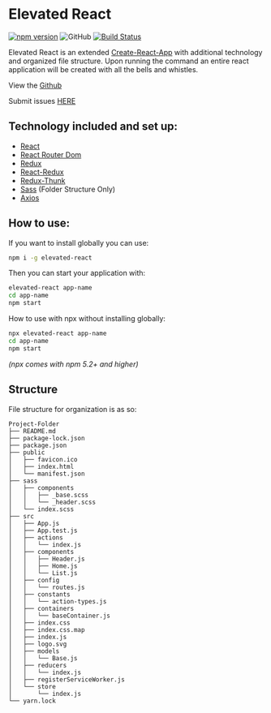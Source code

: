 # Elevated React

[![npm version](https://badge.fury.io/js/elevated-react.svg)](https://badge.fury.io/js/elevated-react)
![GitHub](https://img.shields.io/github/license/mashape/apistatus.svg)
[![Build Status](https://travis-ci.com/DaltonHart/Sassy-React.svg?branch=master)](https://travis-ci.com/DaltonHart/Sassy-React)


Elevated React is an extended [Create-React-App](https://github.com/facebook/create-react-app) with additional technology and organized file structure. Upon running the command an entire react application will be created with all the bells and whistles.

View the [Github](https://github.com/DaltonHart/Elevated-React)

Submit issues [HERE](https://github.com/DaltonHart/Elevated-React/issues)

## Technology included and set up:

- [React](https://reactjs.org/)
- [React Router Dom](https://www.npmjs.com/package/react-router-dom)
- [Redux](https://redux.js.org/)
- [React-Redux](https://github.com/reduxjs/react-redux)
- [Redux-Thunk](https://github.com/reduxjs/redux-thunk)
- [Sass](https://sass-lang.com/) (Folder Structure Only)
- [Axios](https://www.npmjs.com/package/axios)

## How to use:
If you want to install globally you can use:

```bash
npm i -g elevated-react
```
Then you can start your application with: 

```bash
elevated-react app-name
cd app-name
npm start
```

How to use with npx without installing globally: 

```bash
npx elevated-react app-name
cd app-name
npm start

```

*(npx comes with npm 5.2+ and higher)*

## Structure

File structure for organization is as so: 

```
Project-Folder
├── README.md
├── package-lock.json
├── package.json
├── public
│   ├── favicon.ico
│   ├── index.html
│   └── manifest.json
├── sass
│   ├── components
│   │   ├── _base.scss
│   │   └── _header.scss
│   └── index.scss
├── src
│   ├── App.js
│   ├── App.test.js
│   ├── actions
│   │   └── index.js
│   ├── components
│   │   ├── Header.js
│   │   ├── Home.js
│   │   └── List.js
│   ├── config
│   │   └── routes.js
│   ├── constants
│   │   └── action-types.js
│   ├── containers
│   │   └── baseContainer.js
│   ├── index.css
│   ├── index.css.map
│   ├── index.js
│   ├── logo.svg
│   ├── models
│   │   └── Base.js
│   ├── reducers
│   │   └── index.js
│   ├── registerServiceWorker.js
│   └── store
│       └── index.js
└── yarn.lock
```